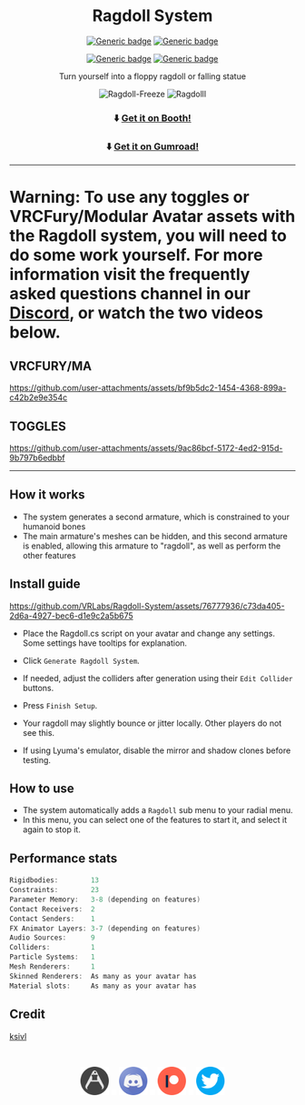 <div align="center">

# Ragdoll System

[![Generic badge](https://img.shields.io/badge/Unity-2019.4.31f1-lightblue.svg)](https://unity3d.com/unity/whats-new/2019.4.31)
[![Generic badge](https://img.shields.io/badge/SDK-AvatarSDK3-lightblue.svg)](https://vrchat.com/home/download)

[![Generic badge](https://img.shields.io/discord/706913824607043605?color=%237289da&label=DISCORD&logo=Discord&style=for-the-badge)](https://discord.vrlabs.dev/)
[![Generic badge](https://img.shields.io/endpoint.svg?url=https%3A%2F%2Fshieldsio-patreon.vercel.app%2Fapi%3Fusername%3Dvrlabs%26type%3Dpatrons&style=for-the-badge)](https://patreon.vrlabs.dev/)

Turn yourself into a floppy ragdoll or falling statue

![Ragdoll-Freeze](https://github.com/VRLabs/Ragdoll-System/assets/76777936/42bb5b1a-05a3-42fe-ba40-e749cbc4a7b4)
![Ragdolll](https://github.com/VRLabs/Ragdoll-System/assets/76777936/bf5fd723-3971-4858-a430-f125bfde6456)

### ⬇️ [Get it on Booth!](https://vrlabs.booth.pm/items/2911183)
### ⬇️ [Get it on Gumroad!](https://vrlabs.gumroad.com/l/ragdoll-system)

</div>

---

# Warning: To use any toggles or VRCFury/Modular Avatar assets with the Ragdoll system, you will need to do some work yourself. For more information visit the frequently asked questions channel in our [Discord](https://discord.vrlabs.dev/), or watch the two videos below.

## VRCFURY/MA
https://github.com/user-attachments/assets/bf9b5dc2-1454-4368-899a-c42b2e9e354c

## TOGGLES
https://github.com/user-attachments/assets/9ac86bcf-5172-4ed2-915d-9b797b6edbbf

---

## How it works
* The system generates a second armature, which is constrained to your humanoid bones
* The main armature's meshes can be hidden, and this second armature is enabled, allowing this armature to "ragdoll", as well as perform the other features

## Install guide

https://github.com/VRLabs/Ragdoll-System/assets/76777936/c73da405-2d6a-4927-bec6-d1e9c2a5b675

* Place the Ragdoll.cs script on your avatar and change any settings. Some settings have tooltips for explanation. 
* Click ``Generate Ragdoll System``.
* If needed, adjust the colliders after generation using their ``Edit Collider`` buttons.
* Press ``Finish Setup``.

* Your ragdoll may slightly bounce or jitter locally. Other players do not see this.
* If using Lyuma's emulator, disable the mirror and shadow clones before testing.

## How to use

* The system automatically adds a ``Ragdoll`` sub menu to your radial menu. 
* In this menu, you can select one of the features to start it, and select it again to stop it.

## Performance stats

```c++
Rigidbodies:        13
Constraints:        23
Parameter Memory:   3-8 (depending on features)
Contact Receivers:  2
Contact Senders:    1
FX Animator Layers: 3-7 (depending on features)
Audio Sources:      9
Colliders:          1
Particle Systems:   1
Mesh Renderers:     1
Skinned Renderers:  As many as your avatar has
Material slots:     As many as your avatar has

```

## Credit

[ksivl](https://github.com/ksivl)

​

<div align="center">

[<img src="https://github.com/VRLabs/Resources/raw/main/Icons/VRLabs.png" width="50" height="50">](https://vrlabs.dev "VRLabs")
<img src="https://github.com/VRLabs/Resources/raw/main/Icons/Empty.png" width="10">
[<img src="https://github.com/VRLabs/Resources/raw/main/Icons/Discord.png" width="50" height="50">](https://discord.vrlabs.dev/ "VRLabs")
<img src="https://github.com/VRLabs/Resources/raw/main/Icons/Empty.png" width="10">
[<img src="https://github.com/VRLabs/Resources/raw/main/Icons/Patreon.png" width="50" height="50">](https://patreon.vrlabs.dev/ "VRLabs")
<img src="https://github.com/VRLabs/Resources/raw/main/Icons/Empty.png" width="10">
[<img src="https://github.com/VRLabs/Resources/raw/main/Icons/Twitter.png" width="50" height="50">](https://twitter.com/vrlabsdev "VRLabs")

</div>

